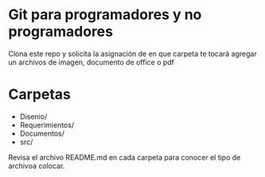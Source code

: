 # Git para programadores y no programadores

Clona este repo y solicita la asignación de en que carpeta te tocará agregar un archivos de imagen, documento de office o pdf

# Carpetas

- Disenio/
- Requerimientos/
- Documentos/
- src/

Revisa el archivo README.md en cada carpeta para conocer el tipo de archivoa colocar.
